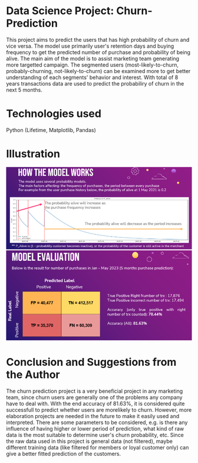 # Data Science Project: Churn-Prediction
This project aims to predict the users that has high probability of churn and vice versa. The model use primarily user's retention days and buying frequency to get the predicted number of purchase and probability of being alive. The main aim of the model is to assist marketing team generating more targetted campaign. The segmented users (most-likely-to-churn, probably-churning, not-likely-to-churn) can be examined more to get better understanding of each segments' behavior and interest. With total of 8 years transactions data are used to predict the probabiliry of churn in the next 5 months.

# Technologies used
Python (Lifetime, Matplotlib, Pandas)

# Illustration
![alt text](https://github.com/cindysuyitno/Churn-Prediction/blob/main/churn_1.png)
![alt text](https://github.com/cindysuyitno/Churn-Prediction/blob/main/churn_2.png)

# Conclusion and Suggestions from the Author 
The churn prediction project is a very beneficial project in any marketing team, since churn users are generally one of the problems any company have to deal with. With the end accuracy of 81.63%, it is considered quite successfull to predict whether users are morelikely to churn. However, more elaboration projects are needed in the future to make it easily used and interpreted. There are some parameters to be considered, e.g. is there any influence of having higher or lower period of prediction, what kind of raw data is the most suitable to determine user's churn probability, etc. Since the raw data used in this project is general data (not filtered), maybe different training data (like filtered for members or loyal customer only) can give a better fitted prediction of the customers.
